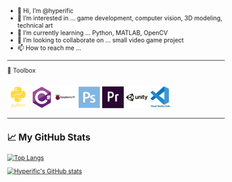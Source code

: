 - 👋 Hi, I’m @hyperific
- 👀 I’m interested in ... game development, computer vision, 3D modeling, technical art
- 🌱 I’m currently learning ... Python, MATLAB, OpenCV
- 💞️ I’m looking to collaborate on ... small video game project
- 📫 How to reach me ... 
--------

🧰 Toolbox

<img src="https://github.com/devicons/devicon/blob/master/icons/python/python-plain-wordmark.svg" alt="Python Logo" width="50" height="50"/> <img src="https://github.com/devicons/devicon/blob/master/icons/csharp/csharp-original.svg" alt="C# Logo" width="50" height="50"/> <img src="https://github.com/devicons/devicon/blob/master/icons/raspberrypi/raspberrypi-original-wordmark.svg" alt="Raspberry Pi Logo" width="50" height="50"/> <img src="https://github.com/devicons/devicon/blob/master/icons/photoshop/photoshop-plain.svg" alt="Photoshop Logo" width="50" height="50"/> <img src="https://github.com/devicons/devicon/blob/master/icons/premierepro/premierepro-plain.svg" alt="Premiere Pro Logo" width="50" height="50"/> <img src="https://github.com/devicons/devicon/blob/master/icons/unity/unity-original-wordmark.svg" alt="Unity Logo" width="50" height="50"/> <img src="https://github.com/devicons/devicon/blob/master/icons/vscode/vscode-original-wordmark.svg" alt="VS Code Logo" width="50" height="50"/> 
--------
--------

## &#x1f4c8; My GitHub Stats

[![Top Langs](https://github-readme-stats.vercel.app/api/top-langs/?username=hyperific&hide=java,html,css&theme=dark)](https://github.com/anuraghazra/github-readme-stats)

[![Hyperific's GitHub stats](https://github-readme-stats.vercel.app/api?username=hyperific&theme=dark)](https://github.com/anuraghazra/github-readme-stats)


